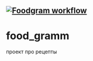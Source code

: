 [![Foodgram workflow](https://github.com/solydus/foodrammm/actions/workflows/foodgram_workflow.yml/badge.svg)](https://github.com/solydus/foodrammm/actions/workflows/foodgram_workflow.yml)
---

# food_gramm
проект про рецепты
